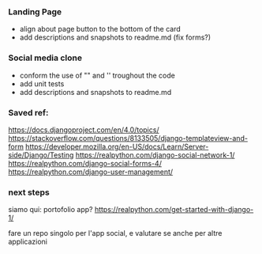 ### Landing Page
- align about page button to the bottom of the card
- add descriptions and snapshots to readme.md
(fix forms?)

### Social media clone
- conform the use of "" and '' troughout the code
- add unit tests
- add descriptions and snapshots to readme.md


### Saved ref:
https://docs.djangoproject.com/en/4.0/topics/ 
https://stackoverflow.com/questions/8133505/django-templateview-and-form
https://developer.mozilla.org/en-US/docs/Learn/Server-side/Django/Testing
https://realpython.com/django-social-network-1/ 
https://realpython.com/django-social-forms-4/
https://realpython.com/django-user-management/

### next steps
siamo qui: 
portofolio app? https://realpython.com/get-started-with-django-1/ 

fare un repo singolo per l'app social, e valutare se anche per altre applicazioni
